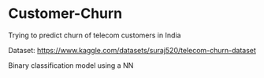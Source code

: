 # Customer-Churn

Trying to predict churn of telecom customers in India

Dataset: https://www.kaggle.com/datasets/suraj520/telecom-churn-dataset

Binary classification model using a NN
